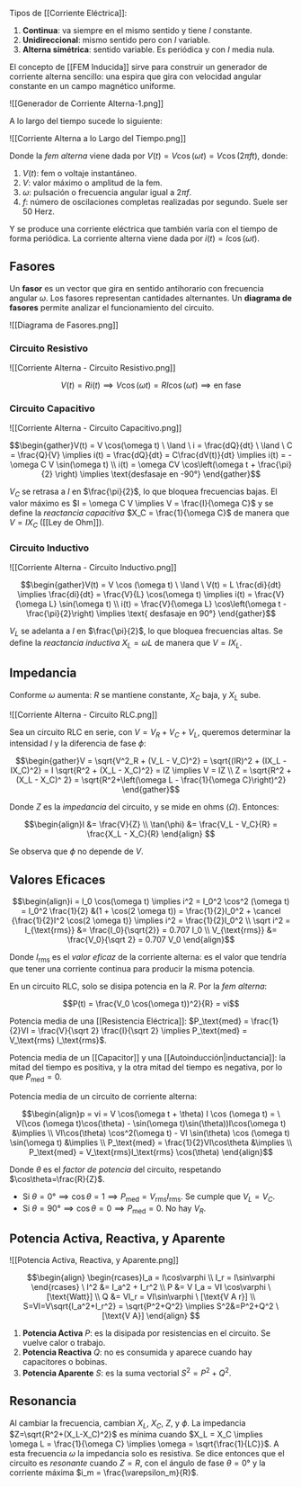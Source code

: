 Tipos de [[Corriente Eléctrica]]:

1. **Continua**: va siempre en el mismo sentido y tiene $I$ constante.
2. **Unidireccional**: mismo sentido pero con $I$ variable.
3. **Alterna simétrica**: sentido variable. Es periódica y con $I$ media nula.

El concepto de [[FEM Inducida]] sirve para construir un generador de corriente alterna sencillo: una espira que gira con velocidad angular constante en un campo magnético uniforme.

![[Generador de Corriente Alterna-1.png]]

A lo largo del tiempo sucede lo siguiente:

![[Corriente Alterna a lo Largo del Tiempo.png]]

Donde la *fem alterna* viene dada por $V(t) = V \cos(\omega t) = V \cos(2 \pi ft)$, donde:

1. $V(t)$: fem o voltaje instantáneo.
2. $V$: valor máximo o amplitud de la fem.
3. $\omega$: pulsación o frecuencia angular igual a $2 \pi f$.
4. $f$: número de oscilaciones completas realizadas por segundo. Suele ser 50 Herz.

Y se produce una corriente eléctrica que también varía con el tiempo de forma periódica. La corriente alterna viene dada por $i(t) = I \cos ( \omega t)$.

## Fasores

Un **fasor** es un vector que gira en sentido antihorario con frecuencia angular $\omega$. Los fasores representan cantidades alternantes. Un **diagrama de fasores** permite analizar el funcionamiento del circuito.

![[Diagrama de Fasores.png]]

### Circuito Resistivo

![[Corriente Alterna - Circuito Resistivo.png]]

$$V(t) = R i(t) \implies V \cos(\omega t) = R I \cos(\omega t) \implies \text{en fase}$$

### Circuito Capacitivo

![[Corriente Alterna - Circuito Capacitivo.png]]

$$\begin{gather}V(t) = V \cos(\omega t) \ \land \ i = \frac{dQ}{dt} \ \land \ C = \frac{Q}{V} \implies i(t) = \frac{dQ}{dt} = C\frac{dV(t)}{dt} \implies i(t) = - \omega C V \sin(\omega t) \\
i(t) = \omega CV \cos\left(\omega t + \frac{\pi}{2} \right) \implies \text{desfasaje en -90°}
\end{gather}$$

$V_C$ se retrasa a $I$ en $\frac{\pi}{2}$, lo que bloquea frecuencias bajas. El valor máximo es $I = \omega C V \implies V = \frac{I}{\omega C}$ y se define la *reactancia capacitiva* $X_C = \frac{1}{\omega C}$ de manera que $V = I X_C$ ([[Ley de Ohm]]).

### Circuito Inductivo

![[Corriente Alterna - Circuito Inductivo.png]]

$$\begin{gather}V(t) = V \cos (\omega t) \ \land \ V(t) = L \frac{di}{dt} \implies \frac{di}{dt} = \frac{V}{L} \cos(\omega t) \implies i(t) = \frac{V}{\omega L} \sin(\omega t) \\
i(t) = \frac{V}{\omega L} \cos\left(\omega t - \frac{\pi}{2}\right) \implies \text{ desfasaje en 90°}
\end{gather}$$

$V_L$ se adelanta a $I$ en $\frac{\pi}{2}$, lo que bloquea frecuencias altas. Se define la *reactancia inductiva* $X_L = \omega L$ de manera que $V = I X_L$.

## Impedancia

Conforme $\omega$ aumenta: $R$ se mantiene constante, $X_C$ baja, y $X_L$ sube.

![[Corriente Alterna - Circuito RLC.png]]

Sea un circuito RLC en serie, con $V = V_R + V_C + V_L$, queremos determinar la intensidad $I$ y la diferencia de fase $\phi$:

$$\begin{gather}V = \sqrt{V^2_R + (V_L - V_C)^2} = \sqrt{(IR)^2 + (IX_L - IX_C)^2} = I \sqrt{R^2 + (X_L - X_C)^2} = IZ \implies V = IZ \\
Z = \sqrt{R^2 + (X_L - X_C)^ 2} = \sqrt{R^2+\left(\omega L - \frac{1}{\omega C}\right)^2}
\end{gather}$$

Donde $Z$ es la *impedancia* del circuito, y se mide en ohms ($\Omega$). Entonces:

$$\begin{align}I &= \frac{V}{Z} \\
\tan(\phi) &= \frac{V_L - V_C}{R} = \frac{X_L - X_C}{R}
\end{align}
$$

Se observa que $\phi$ no depende de $V$.

## Valores Eficaces

$$\begin{align}i = I_0 \cos(\omega t) \implies i^2 = I_0^2 \cos^2 (\omega t) = I_0^2 \frac{1}{2} &(1 + \cos(2 \omega t)) = \frac{1}{2}I_0^2 + \cancel {\frac{1}{2}I^2 \cos(2 \omega t)} \implies i^2 = \frac{1}{2}I_0^2 \\
\sqrt i^2 = I_{\text{rms}} &= \frac{I_0}{\sqrt{2}} = 0.707 I_0 \\
V_{\text{rms}} &= \frac{V_0}{\sqrt 2} = 0.707 V_0
\end{align}$$

Donde $I_\text{rms}$ es el *valor eficaz* de la corriente alterna: es el valor que tendría que tener una corriente continua para producir la misma potencia.

En un circuito RLC, solo se disipa potencia en la $R$. Por la *fem alterna*: 

$$P(t) = \frac{V_0 \cos(\omega t))^2}{R} = vi$$

Potencia media de una [[Resistencia Eléctrica]]: $P_\text{med} = \frac{1}{2}VI = \frac{V}{\sqrt 2} \frac{I}{\sqrt 2} \implies P_\text{med} = V_\text{rms} I_\text{rms}$.

Potencia media de un [[Capacitor]] y una [[Autoinducción|inductancia]]: la mitad del tiempo es positiva, y la otra mitad del tiempo es negativa, por lo que $P_\text{med} = 0$.

Potencia media de un circuito de corriente alterna:

$$\begin{align}p = vi = V \cos(\omega t + \theta) I \cos (\omega t) = \  V(\cos (\omega t)\cos(\theta) - \sin(\omega t)\sin(\theta))I\cos(\omega t) &\implies \\
VI\cos(\theta) \cos^2(\omega t) - VI \sin(\theta) \cos (\omega t) \sin(\omega t) &\implies \\
P_\text{med} = \frac{1}{2}VI\cos\theta &\implies \\
P_\text{med} = V_\text{rms}I_\text{rms} \cos(\theta)
\end{align}$$

Donde $\theta$ es el *factor de potencia* del circuito, respetando $\cos\theta=\frac{R}{Z}$.

- Si $\theta = 0° \implies \cos \theta = 1 \implies P_\text{med} = V_\text{rms}I_\text{rms}$. Se cumple que $V_L = V_C$.
- Si $\theta = 90° \implies \cos \theta = 0 \implies P_\text{med} = 0$. No hay $V_R$.

## Potencia Activa, Reactiva, y Aparente

![[Potencia Activa, Reactiva, y Aparente.png]]

$$\begin{align}
\begin{rcases}I_a = I\cos\varphi \\ I_r = I\sin\varphi \end{rcases} \ I^2 &= I_a^2 + I_r^2 \\
P &= V I_a = VI \cos\varphi \ [\text{Watt}] \\
Q &= VI_r = VI\sin\varphi \ [\text{V A r}] \\
S=VI=V\sqrt{I_a^2+I_r^2} = \sqrt{P^2+Q^2} \implies S^2&=P^2+Q^2 \ [\text{V A}]
\end{align}
$$

1. **Potencia Activa** $P$: es la disipada por resistencias en el circuito. Se vuelve calor o trabajo.
2. **Potencia Reactiva** $Q$: no es consumida y aparece cuando hay capacitores o bobinas.
3. **Potencia Aparente** $S$: es la suma vectorial $S^2 = P^2 + Q^2$.

## Resonancia

Al cambiar la frecuencia, cambian $X_L$, $X_C$, $Z$, y $\phi$. La impedancia $Z=\sqrt{R^2+(X_L-X_C)^2}$ es mínima cuando $X_L = X_C \implies \omega L = \frac{1}{\omega C} \implies \omega = \sqrt{\frac{1}{LC}}$. A esta frecuencia $\omega$ la impedancia solo es resistiva. Se dice entonces que el circuito es *resonante* cuando $Z=R$, con el ángulo de fase $\theta = 0°$ y la corriente máxima $i_m = \frac{\varepsilon_m}{R}$.
